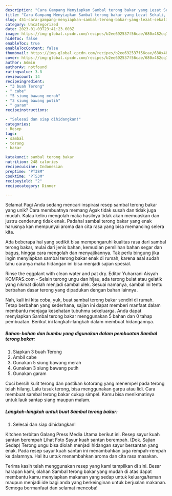 ```yaml
---
description: "Cara Gampang Menyiapkan Sambal terong bakar yang Lezat Sekali, Mantap"
title: "Cara Gampang Menyiapkan Sambal terong bakar yang Lezat Sekali, Mantap"
slug: 451-cara-gampang-menyiapkan-sambal-terong-bakar-yang-lezat-sekali-mantap
category: Uncategorized
date: 2023-01-03T23:41:23.603Z
image: https://img-global.cpcdn.com/recipes/b2ee692537f56cae/680x482cq70/sambal-terong-bakar-foto-resep-utama.jpg
hideToc: false
enableToc: true
enableTocContent: false
thumbnail: https://img-global.cpcdn.com/recipes/b2ee692537f56cae/680x482cq70/sambal-terong-bakar-foto-resep-utama.jpg
cover: https://img-global.cpcdn.com/recipes/b2ee692537f56cae/680x482cq70/sambal-terong-bakar-foto-resep-utama.jpg
author: Admin
authorAv: notfound
ratingvalue: 3.8
reviewcount: 14
recipeingredient:
- "3 buah Terong"
- " cabe"
- "5 siung bawang merah"
- "3 siung bawang putih"
- " garam"
recipeinstructions:

- "Selesai dan siap dihidangkan!"
categories:
- Resep
tags:
- sambal
- terong
- bakar

katakunci: sambal terong bakar 
nutrition: 248 calories
recipecuisine: Indonesian
preptime: "PT38M"
cooktime: "PT53M"
recipeyield: "2"
recipecategory: Dinner

---
```



Selamat Pagi Anda sedang mencari inspirasi resep sambal terong bakar yang unik? Cara membuatnya memang Agak tidak susah dan tidak juga mudah. Kalau keliru mengolah maka hasilnya tidak akan memuaskan dan justru cenderung tidak enak. Padahal sambal terong bakar yang enak harusnya kan mempunyai aroma dan cita rasa yang bisa memancing selera kita.


Ada beberapa hal yang sedikit bisa mempengaruhi kualitas rasa dari sambal terong bakar, mulai dari jenis bahan, kemudian pemilihan bahan segar dan bagus, hingga cara mengolah dan menyajikannya. Tak perlu bingung jika ingin menyiapkan sambal terong bakar enak di rumah, karena asal sudah tahu caranya maka hidangan ini bisa menjadi sajian spesial.

Rinse the eggplant with clean water and pat dry. Editor Yuharrani Aisyah KOMPAS.com - Selain terong ungu dan hijau, ada terong bulat atau gelatik yang nikmat diolah menjadi sambal ulek. Sesuai namanya, sambal ini tentu berbahan dasar terong yang dipadukan dengan bahan lainnya.


Nah, kali ini kita coba, yuk, buat sambal terong bakar sendiri di rumah. Tetap berbahan yang sederhana, sajian ini dapat memberi manfaat dalam membantu menjaga kesehatan tubuhmu sekeluarga. Anda dapat menyiapkan Sambal terong bakar menggunakan 5 bahan dan 0 tahap pembuatan. Berikut ini langkah-langkah dalam membuat hidangannya.

<!--inarticleads1-->

##### Bahan-bahan dan bumbu yang digunakan dalam pembuatan Sambal terong bakar:

1. Siapkan 3 buah Terong
1. Ambil  cabe
1. Gunakan 5 siung bawang merah
1. Gunakan 3 siung bawang putih
1. Gunakan  garam


Cuci bersih kulit terong dan pastikan kotorang yang menempel pada terong telah hilang. Lalu tusuk terong, bisa menggunakan garpu atau lidi. Cara membuat sambal terong bakar cukup simpel. Kamu bisa menikmatinya untuk lauk santap siang maupun malam. 

<!--inarticleads2-->

##### Langkah-langkah untuk buat Sambal terong bakar:


1. Selesai dan siap dihidangkan!

Kitchen terbitan Galang Press Media Utama berikut ini. Resep sayur kuah santan berempah Lihat Foto Sayur kuah santan berempah. (Dok. Sajian Sedap) Terong ungu bisa diolah menjadi hidangan sayur bersantan yang enak. Pada resep sayur kuah santan ini menambahkan juga rempah-rempah ke dalamnya. Hal itu untuk menambahkan aroma dan cita rasa masakan. 

Terima kasih telah menggunakan resep yang kami tampilkan di sini. Besar harapan kami, olahan Sambal terong bakar yang mudah di atas dapat membantu kamu menyiapkan makanan yang sedap untuk keluarga/teman maupun menjadi ide bagi anda yang berkeinginan untuk berjualan makanan. Semoga bermanfaat dan selamat mencoba!
